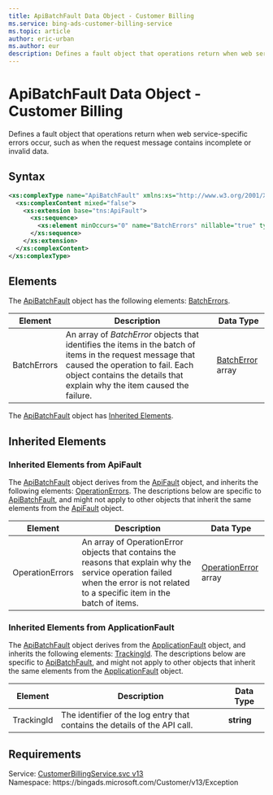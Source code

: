 ```yaml
---
title: ApiBatchFault Data Object - Customer Billing
ms.service: bing-ads-customer-billing-service
ms.topic: article
author: eric-urban
ms.author: eur
description: Defines a fault object that operations return when web service-specific errors occur, such as when the request message contains incomplete or invalid data.
---
```

# ApiBatchFault Data Object - Customer Billing
Defines a fault object that operations return when web service-specific errors occur, such as when the request message contains incomplete or invalid data.

## Syntax
```xml
<xs:complexType name="ApiBatchFault" xmlns:xs="http://www.w3.org/2001/XMLSchema">
  <xs:complexContent mixed="false">
    <xs:extension base="tns:ApiFault">
      <xs:sequence>
        <xs:element minOccurs="0" name="BatchErrors" nillable="true" type="tns:ArrayOfBatchError" />
      </xs:sequence>
    </xs:extension>
  </xs:complexContent>
</xs:complexType>
```

## <a name="elements"></a>Elements

The [ApiBatchFault](apibatchfault.md) object has the following elements: [BatchErrors](#batcherrors).

|Element|Description|Data Type|
|-----------|---------------|-------------|
|<a name="batcherrors"></a>BatchErrors|An array of *BatchError* objects that identifies the items in the batch of items in the request message that caused the operation to fail. Each object contains the details that explain why the item caused the failure.|[BatchError](batcherror.md) array|

The [ApiBatchFault](apibatchfault.md) object has [Inherited Elements](#inheritedelements).

## <a name="inheritedelements"></a>Inherited Elements

### <a name="inheritedelementsapifault"></a>Inherited Elements from ApiFault
The [ApiBatchFault](apibatchfault.md) object derives from the [ApiFault](apifault.md) object, and inherits the following elements: [OperationErrors](#operationerrors). The descriptions below are specific to [ApiBatchFault](apibatchfault.md), and might not apply to other objects that inherit the same elements from the [ApiFault](apifault.md) object.  

|Element|Description|Data Type|
|-----------|---------------|-------------|
|<a name="operationerrors"></a>OperationErrors|An array of OperationError objects that contains the reasons that explain why the service operation failed when the error is not related to a specific item in the batch of items.|[OperationError](operationerror.md) array|

### <a name="inheritedelementsapplicationfault"></a>Inherited Elements from ApplicationFault
The [ApiBatchFault](apibatchfault.md) object derives from the [ApplicationFault](applicationfault.md) object, and inherits the following elements: [TrackingId](#trackingid). The descriptions below are specific to [ApiBatchFault](apibatchfault.md), and might not apply to other objects that inherit the same elements from the [ApplicationFault](applicationfault.md) object.  

|Element|Description|Data Type|
|-----------|---------------|-------------|
|<a name="trackingid"></a>TrackingId|The identifier of the log entry that contains the details of the API call.|**string**|

## Requirements
Service: [CustomerBillingService.svc v13](https://clientcenter.api.bingads.microsoft.com/Api/Billing/v13/CustomerBillingService.svc)  
Namespace: https\://bingads.microsoft.com/Customer/v13/Exception  

